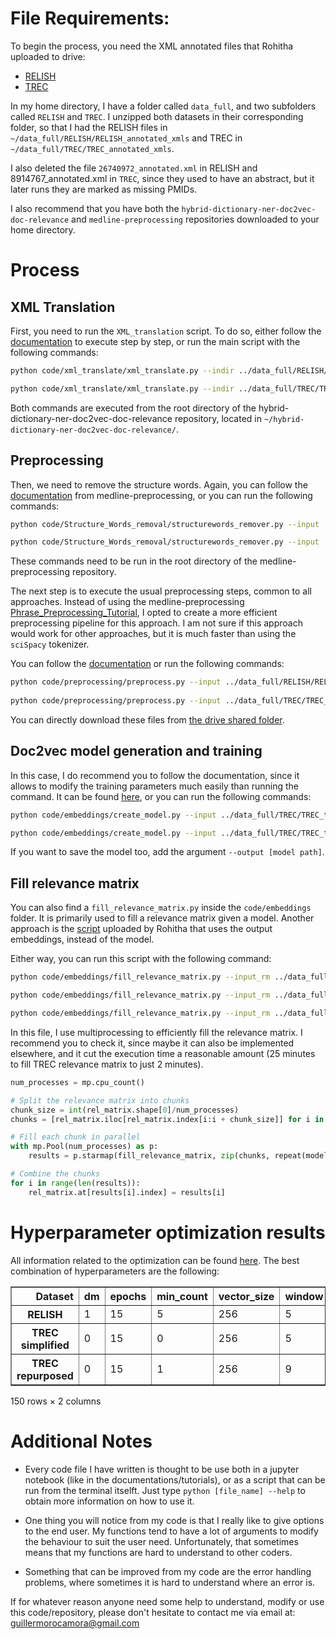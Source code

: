 # File Requirements:

To begin the process, you need the XML annotated files that Rohitha uploaded to drive:

* [RELISH](https://drive.google.com/drive/u/0/folders/1qfHIWN2ncfboqtigF3DKOFiQFFYnTWI0)
* [TREC](https://drive.google.com/drive/u/0/folders/1wQ_ys557E3E3opQUuSWSPmtltyqLALm4)

In my home directory, I have a folder called `data_full`, and two subfolders called `RELISH` and `TREC`. I unzipped both datasets in their corresponding folder, so that I had the RELISH files in `~/data_full/RELISH/RELISH_annotated_xmls` and TREC in `~/data_full/TREC/TREC_annotated_xmls`.

I also deleted the file `26740972_annotated.xml` in RELISH and 8914767_annotated.xml in `TREC`, since they used to have an abstract, but it later runs they are marked as missing PMIDs. 

I also recommend that you have both the `hybrid-dictionary-ner-doc2vec-doc-relevance` and `medline-preprocessing` repositories downloaded to your home directory.

# Process

## XML Translation
First, you need to run the `XML_translation` script. To do so, either follow the [documentation](https://github.com/zbmed-semtec/hybrid-dictionary-ner-doc2vec-doc-relevance/tree/main/docs/xml_translate) to execute step by step, or run the main script with the following commands:

```bash
python code/xml_translate/xml_translate.py --indir ../data_full/RELISH/RELISH_annotated_xmls --output ../data_full/RELISH/RELISH_documents_ann.tsv

python code/xml_translate/xml_translate.py --indir ../data_full/TREC/TREC_annotated_xmls --output ../data_full/TREC/TREC_documents_ann.tsv
```

Both commands are executed from the root directory of the hybrid-dictionary-ner-doc2vec-doc-relevance repository, located in `~/hybrid-dictionary-ner-doc2vec-doc-relevance/`.

## Preprocessing
Then, we need to remove the structure words. Again, you can follow the [documentation](https://github.com/zbmed-semtec/medline-preprocessing/tree/main/docs/Structure_Words_removal) from medline-preprocessing, or you can run the following commands:

```bash
python code/Structure_Words_removal/structurewords_remover.py --input ../data_full/RELISH/RELISH_documents_ann.tsv --output ../data_full/RELISH/RELISH_documents_ann_swr.tsv --list data/Structure_Words_removal/structure_word_list_pruned.txt 

python code/Structure_Words_removal/structurewords_remover.py --input ../data_full/TREC/TREC_documents_ann.tsv --output ../data_full/TREC/TREC_documents_ann_swr.tsv --list data/Structure_Words_removal/structure_word_list_pruned.txt 
```
These commands need to be run in the root directory of the medline-preprocessing repository.

The next step is to execute the usual preprocessing steps, common to all approaches. Instead of using the medline-preprocessing [Phrase_Preprocessing_Tutorial](https://github.com/zbmed-semtec/medline-preprocessing/blob/main/docs/Phrase_Preprocessing_Tutorial/tutorial_phrase_preprocessing.ipynb), I opted to create a more efficient preprocessing pipeline for this approach. I am not sure if this approach would work for other approaches, but it is much faster than using the `sciSpacy` tokenizer.

You can follow the [documentation](https://github.com/zbmed-semtec/hybrid-dictionary-ner-doc2vec-doc-relevance/tree/main/docs/preprocessing) or run the following commands:

```bash
python code/preprocessing/preprocess.py --input ../data_full/RELISH/RELISH_documents_ann_swr.tsv --output ../data_full/RELISH/RELISH_tokens.tsv
	
python code/preprocessing/preprocess.py --input ../data_full/TREC/TREC_documents_ann_swr.tsv --output ../data_full/TREC/TREC_tokens.tsv
```

You can directly download these files from [the drive shared folder](https://drive.google.com/drive/u/0/folders/1QF_QzIrv-SqagckVultltR5X1nwsP2Fh).

## Doc2vec model generation and training

In this case, I do recommend you to follow the documentation, since it allows to modify the training parameters much easily than running the command. It can be found [here](https://github.com/zbmed-semtec/hybrid-dictionary-ner-doc2vec-doc-relevance/tree/main/docs/embeddings), or you can run the following commands:

```bash
python code/embeddings/create_model.py --input ../data_full/TREC/TREC_tokens.tsv --embeddings ../data_full/RELISH/RELISH_embeddings.pkl --output ../data_full/RELISH/RELISH_hybrid.model

python code/embeddings/create_model.py --input ../data_full/TREC/TREC_tokens.tsv --embeddings ../data_full/TREC/TREC_embeddings.pkl --output ../data_full/TREC/TREC_hybrid.model
```
If you want to save the model too, add the argument `--output [model path]`.

## Fill relevance matrix

You can also find a `fill_relevance_matrix.py` inside the `code/embeddings` folder. It is primarily used to fill a relevance matrix given a model. Another approach is the [script](https://github.com/zbmed-semtec/medline-preprocessing/tree/main/code/Cosine_Similarity) uploaded by Rohitha that uses the output embeddings, instead of the model.

Either way, you can run this script with the following command:

```bash
python code/embeddings/fill_relevance_matrix.py --input_rm ../data_full/RELISH/RELISH_relevance_matrix.tsv --input_model ../data_full/RELISH/RELISH_hybrid.model --output ../data_full/RELISH/RELISH_filled_relevance_matrix.tsv --verbose 1

python code/embeddings/fill_relevance_matrix.py --input_rm ../data_full/TREC/TREC_simplified_relevance_matrix.tsv --input_model ../data_full/TREC/TREC_hybrid.model --output ../data_full/TREC/TREC_simplified_filled_relevance_matrix.tsv --verbose 1

python code/embeddings/fill_relevance_matrix.py --input_rm ../data_full/TREC/TREC_repurposed_relevance_matrix.tsv --input_model ../data_full/TREC/TREC_hybrid.model --output ../data_full/TREC/TREC_repurposed_filled_relevance_matrix.tsv --verbose 1
```

In this file, I use multiprocessing to efficiently fill the relevance matrix. I recommend you to check it, since maybe it can also be implemented elsewhere, and it cut the execution time a reasonable amount (25 minutes to fill TREC relevance matrix to just 2 minutes).

```python
num_processes = mp.cpu_count()

# Split the relevance matrix into chunks
chunk_size = int(rel_matrix.shape[0]/num_processes)
chunks = [rel_matrix.iloc[rel_matrix.index[i:i + chunk_size]] for i in range(0, rel_matrix.shape[0], chunk_size)]

# Fill each chunk in parallel
with mp.Pool(num_processes) as p:
    results = p.starmap(fill_relevance_matrix, zip(chunks, repeat(model)))

# Combine the chunks
for i in range(len(results)):
    rel_matrix.at[results[i].index] = results[i]
```

# Hyperparameter optimization results

All information related to the optimization can be found [here](https://github.com/zbmed-semtec/hybrid-dictionary-ner-doc2vec-doc-relevance/tree/main/data/Hyperparameter_optimization). The best combination of hyperparameters are the following:

<div>
<table border="1" class="dataframe">
  <thead>
    <tr style="text-align: right;">
      <th>Dataset</th>
      <th>dm</th>
      <th>epochs</th>
      <th>min_count</th>
      <th>vector_size</th>
      <th>window</th>
      <th>workers</th>
      <th>AUC</th>
    </tr>
  </thead>
  <tbody>
    <tr>
      <th>RELISH</th>
      <td>1</td>
      <td>15</td>
      <td>5</td>
      <td>256</td>
      <td>5</td>
      <td>8</td>
      <th>0.5969</th>
    </tr>
    <tr>
      <th>TREC simplified</th>
      <td>0</td>
      <td>15</td>
      <td>0</td>
      <td>256</td>
      <td>5</td>
      <td>16</td>
      <th>0.6616</th>
    </tr>
    <tr>
      <th>TREC repurposed</th>
      <td>0</td>
      <td>15</td>
      <td>1</td>
      <td>256</td>
      <td>9</td>
      <td>16</td>
      <th>0.7828</th>
    </tr>
  </tbody>
</table>
<p>150 rows × 2 columns</p>
</div>


# Additional Notes

* Every code file I have written is thought to be use both in a jupyter notebook (like in the documentations/tutorials), or as a script that can be run from the terminal itselft. Just type `python [file_name] --help` to obtain more information on how to use it.

* One thing you will notice from my code is that I really like to give options to the end user. My functions tend to have a lot of arguments to modify the behaviour to suit the user need. Unfortunately, that sometimes means that my functions are hard to understand to other coders. 

* Something that can be improved from my code are the error handling problems, where sometimes it is hard to understand where an error is.

If for whatever reason anyone need some help to understand, modify or use this code/repository, please don't hesitate to contact me via email at: guillermorocamora@gmail.com
